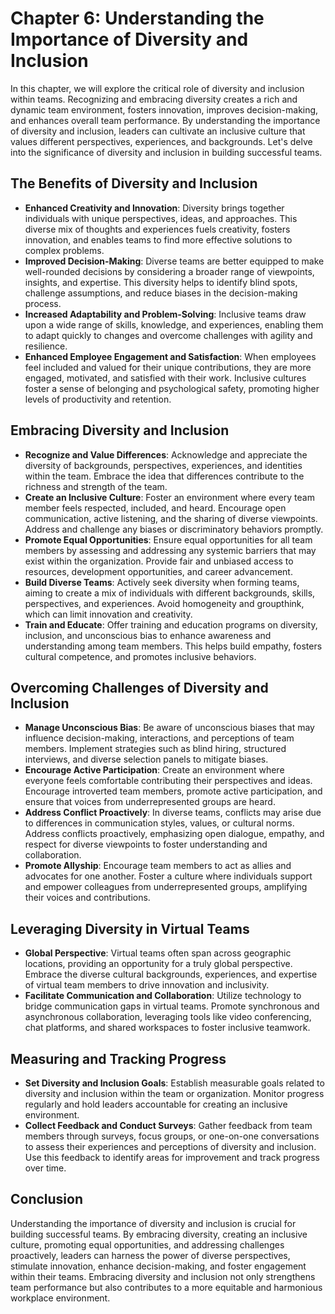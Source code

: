 Chapter 6: Understanding the Importance of Diversity and Inclusion
==================================================================

In this chapter, we will explore the critical role of diversity and inclusion within teams. Recognizing and embracing diversity creates a rich and dynamic team environment, fosters innovation, improves decision-making, and enhances overall team performance. By understanding the importance of diversity and inclusion, leaders can cultivate an inclusive culture that values different perspectives, experiences, and backgrounds. Let's delve into the significance of diversity and inclusion in building successful teams.

The Benefits of Diversity and Inclusion
---------------------------------------

* **Enhanced Creativity and Innovation**: Diversity brings together individuals with unique perspectives, ideas, and approaches. This diverse mix of thoughts and experiences fuels creativity, fosters innovation, and enables teams to find more effective solutions to complex problems.
* **Improved Decision-Making**: Diverse teams are better equipped to make well-rounded decisions by considering a broader range of viewpoints, insights, and expertise. This diversity helps to identify blind spots, challenge assumptions, and reduce biases in the decision-making process.
* **Increased Adaptability and Problem-Solving**: Inclusive teams draw upon a wide range of skills, knowledge, and experiences, enabling them to adapt quickly to changes and overcome challenges with agility and resilience.
* **Enhanced Employee Engagement and Satisfaction**: When employees feel included and valued for their unique contributions, they are more engaged, motivated, and satisfied with their work. Inclusive cultures foster a sense of belonging and psychological safety, promoting higher levels of productivity and retention.

Embracing Diversity and Inclusion
---------------------------------

* **Recognize and Value Differences**: Acknowledge and appreciate the diversity of backgrounds, perspectives, experiences, and identities within the team. Embrace the idea that differences contribute to the richness and strength of the team.
* **Create an Inclusive Culture**: Foster an environment where every team member feels respected, included, and heard. Encourage open communication, active listening, and the sharing of diverse viewpoints. Address and challenge any biases or discriminatory behaviors promptly.
* **Promote Equal Opportunities**: Ensure equal opportunities for all team members by assessing and addressing any systemic barriers that may exist within the organization. Provide fair and unbiased access to resources, development opportunities, and career advancement.
* **Build Diverse Teams**: Actively seek diversity when forming teams, aiming to create a mix of individuals with different backgrounds, skills, perspectives, and experiences. Avoid homogeneity and groupthink, which can limit innovation and creativity.
* **Train and Educate**: Offer training and education programs on diversity, inclusion, and unconscious bias to enhance awareness and understanding among team members. This helps build empathy, fosters cultural competence, and promotes inclusive behaviors.

Overcoming Challenges of Diversity and Inclusion
------------------------------------------------

* **Manage Unconscious Bias**: Be aware of unconscious biases that may influence decision-making, interactions, and perceptions of team members. Implement strategies such as blind hiring, structured interviews, and diverse selection panels to mitigate biases.
* **Encourage Active Participation**: Create an environment where everyone feels comfortable contributing their perspectives and ideas. Encourage introverted team members, promote active participation, and ensure that voices from underrepresented groups are heard.
* **Address Conflict Proactively**: In diverse teams, conflicts may arise due to differences in communication styles, values, or cultural norms. Address conflicts proactively, emphasizing open dialogue, empathy, and respect for diverse viewpoints to foster understanding and collaboration.
* **Promote Allyship**: Encourage team members to act as allies and advocates for one another. Foster a culture where individuals support and empower colleagues from underrepresented groups, amplifying their voices and contributions.

Leveraging Diversity in Virtual Teams
-------------------------------------

* **Global Perspective**: Virtual teams often span across geographic locations, providing an opportunity for a truly global perspective. Embrace the diverse cultural backgrounds, experiences, and expertise of virtual team members to drive innovation and inclusivity.
* **Facilitate Communication and Collaboration**: Utilize technology to bridge communication gaps in virtual teams. Promote synchronous and asynchronous collaboration, leveraging tools like video conferencing, chat platforms, and shared workspaces to foster inclusive teamwork.

Measuring and Tracking Progress
-------------------------------

* **Set Diversity and Inclusion Goals**: Establish measurable goals related to diversity and inclusion within the team or organization. Monitor progress regularly and hold leaders accountable for creating an inclusive environment.
* **Collect Feedback and Conduct Surveys**: Gather feedback from team members through surveys, focus groups, or one-on-one conversations to assess their experiences and perceptions of diversity and inclusion. Use this feedback to identify areas for improvement and track progress over time.

Conclusion
----------

Understanding the importance of diversity and inclusion is crucial for building successful teams. By embracing diversity, creating an inclusive culture, promoting equal opportunities, and addressing challenges proactively, leaders can harness the power of diverse perspectives, stimulate innovation, enhance decision-making, and foster engagement within their teams. Embracing diversity and inclusion not only strengthens team performance but also contributes to a more equitable and harmonious workplace environment.
